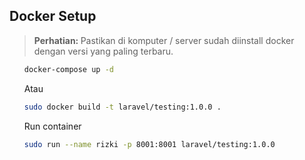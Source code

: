 ## Docker Setup
> <b>Perhatian: </b>
> Pastikan di komputer / server sudah diinstall docker dengan versi yang paling terbaru.
<ol>
    
```bash
docker-compose up -d
```
<p>Atau</p>
    
```bash
sudo docker build -t laravel/testing:1.0.0 .
```

<p>Run container</p>

```bash
sudo run --name rizki -p 8001:8001 laravel/testing:1.0.0
```

</ol>
